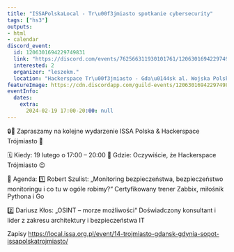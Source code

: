 ```yaml
---
title: "ISSAPolskaLocal - Tr\u00f3jmiasto spotkanie cybersecurity"
tags: ["hs3"]
outputs:
- html
- calendar
discord_event:
  id: 1206301694229749831
  link: "https://discord.com/events/762566311930101761/1206301694229749831"
  interested: 2
  organizer: "leszekm."
  location: "Hackerspace Tr\u00f3jmiasto - Gda\u0144sk al. Wojska Polskiego 41"
featureImage: https://cdn.discordapp.com/guild-events/1206301694229749831/ecedd7df02e2926d24c3ea4f2e55b2b7.png?size=1024
eventInfo:
  dates:
    extra:
      2024-02-19 17:00-20:00: null
---
```

🔒📢 Zapraszamy na kolejne wydarzenie ISSA Polska & Hackerspace Trójmiasto 🚀

🗓️ Kiedy: 19 lutego o 17:00 – 20:00
📍 Gdzie: Oczywiście, że Hackerspace Trójmiasto 😉

🎤 Agenda:
1️⃣ Robert Szulist: „Monitoring bezpieczeństwa, bezpieczeństwo monitoringu i co tu w ogóle robimy?“
Certyfikowany trener Zabbix, miłośnik Pythona i Go

2️⃣ Dariusz Kłos: „OSINT – morze możliwości“
Doświadczony konsultant i lider z zakresu architektury i bezpieczeństwa IT

Zapisy https://local.issa.org.pl/event/14-trojmiasto-gdansk-gdynia-sopot-issapolskatrojmiasto/
